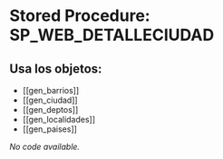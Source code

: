 # Stored Procedure: SP_WEB_DETALLECIUDAD

## Usa los objetos:
- [[gen_barrios]]
- [[gen_ciudad]]
- [[gen_deptos]]
- [[gen_localidades]]
- [[gen_paises]]

*No code available.*
